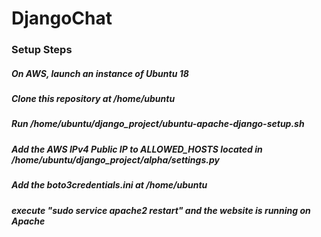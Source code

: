 # DjangoChat

### Setup Steps
##### On AWS, launch an instance of Ubuntu 18
##### Clone this repository at /home/ubuntu
##### Run /home/ubuntu/django_project/ubuntu-apache-django-setup.sh
##### Add the AWS IPv4 Public IP to ALLOWED_HOSTS located in /home/ubuntu/django_project/alpha/settings.py
##### Add the boto3credentials.ini at /home/ubuntu
##### execute "sudo service apache2 restart" and the website is running on Apache
